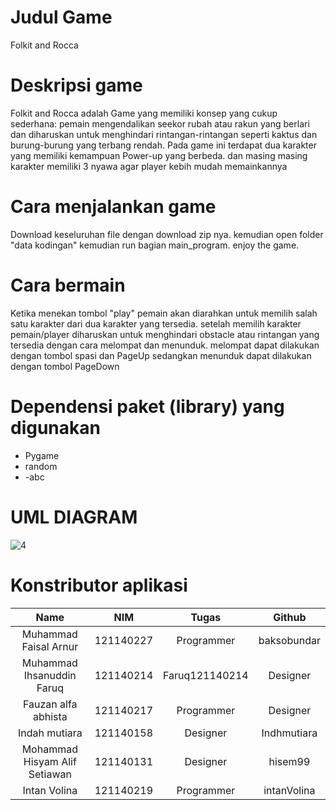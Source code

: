 # Judul Game
Folkit and Rocca

# Deskripsi game
Folkit and Rocca adalah Game yang memiliki konsep yang cukup sederhana: pemain mengendalikan seekor rubah atau rakun yang berlari dan diharuskan untuk menghindari rintangan-rintangan seperti kaktus dan burung-burung yang terbang rendah. 
Pada game ini terdapat dua karakter yang memiliki kemampuan Power-up yang berbeda. dan masing masing karakter memiliki 3 nyawa agar player kebih mudah memainkannya

# Cara menjalankan game
Download keseluruhan file dengan download zip nya. kemudian open folder "data kodingan" kemudian run bagian main_program. enjoy the game.

# Cara bermain
Ketika menekan tombol "play" pemain akan diarahkan untuk memilih salah satu karakter dari dua karakter yang tersedia. setelah memilih karakter pemain/player diharuskan untuk menghindari obstacle atau rintangan yang tersedia dengan cara melompat dan menunduk. melompat dapat dilakukan dengan tombol spasi dan PageUp sedangkan menunduk dapat dilakukan dengan tombol PageDown

# Dependensi paket (library) yang digunakan
- Pygame 
- random
- -abc

# UML DIAGRAM
![4](https://github.com/FzanAlfa/Tugas-besar-PBO/assets/127025601/374b34e6-8a6a-46fa-8b52-46d1c207a4ef)

# Konstributor aplikasi
| Name | NIM | Tugas | Github|
| :---: | :---: | :---: | :---: |
| Muhammad Faisal Arnur                 | 121140227 | Programmer | baksobundar |
| Muhammad Ihsanuddin Faruq                 | 121140214 |Faruq121140214 | Designer |
| Fauzan alfa abhista                   | 121140217 | Programmer   | Designer|
| Indah mutiara        | 121140158 | Designer | Indhmutiara |
| Mohammad Hisyam Alif Setiawan | 121140131 | Designer | hisem99 |
| Intan Volina          | 121140219 | Programmer | intanVolina | 

	
	
	
	
	
	
